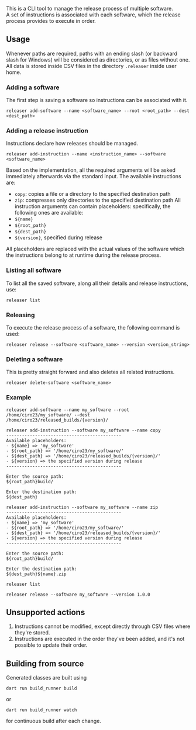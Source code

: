 This is a CLI tool to manage the release process of multiple software.  
A set of instructions is associated with each software, which the release process provides to execute in order.
## Usage
Whenever paths are required, paths with an ending slash (or backward slash for Windows) will be considered as directories, or as files without one.  
All data is stored inside CSV files in the directory `.releaser` inside user home.
### Adding a software
The first step is saving a software so instructions can be associated with it.
```
releaser add-software --name <software_name> --root <root_path> --dest <dest_path>
```
### Adding a release instruction
Instructions declare how releases should be managed.  
```
releaser add-instruction --name <instruction_name> --software <software_name>
```
Based on the implementation, all the required arguments will be asked immediately afterwards via
the standard input. The available instructions are:
- `copy`: copies a file or a directory to the specified destination path
- `zip`: compresses only directories to the specified destination path
All instruction arguments can contain placeholders: specifically, the following ones are available:
- `${name}`
- `${root_path}`
- `${dest_path}`
- `${version}`, specified during release

All placeholders are replaced with the actual values of the software which the instructions belong
to at runtime during the release process.
### Listing all software
To list all the saved software, along all their details and release instructions, use:
```
releaser list
```
### Releasing
To execute the release process of a software, the following command is used:
```
releaser release --software <software_name> --version <version_string>
```
### Deleting a software
This is pretty straight forward and also deletes all related instructions.
```
releaser delete-software <software_name>
```
### Example
```
releaser add-software --name my_software --root /home/ciro23/my_software/ --dest /home/ciro23/released_builds/{version}/
```
```
releaser add-instruction --software my_software --name copy
--------------------------------------------
Available placeholders:
- ${name} => 'my_software'
- ${root_path} => '/home/ciro23/my_software/'
- ${dest_path} => '/home/ciro23/released_builds/{version}/'
- ${version} => the specified version during release
--------------------------------------------

Enter the source path:
${root_path}build/

Enter the destination path:
${dest_path}
```
```
releaser add-instruction --software my_software --name zip
--------------------------------------------
Available placeholders:
- ${name} => 'my_software'
- ${root_path} => '/home/ciro23/my_software/'
- ${dest_path} => '/home/ciro23/released_builds/{version}/'
- ${version} => the specified version during release
--------------------------------------------

Enter the source path:
${root_path}build/

Enter the destination path:
${dest_path}${name}.zip
```
```
releaser list
```
```
releaser release --software my_software --version 1.0.0
```
## Unsupported actions
1. Instructions cannot be modified, except directly through CSV files where they're stored.
2. Instructions are executed in the order they've been added, and it's not possible to update their order.
## Building from source
Generated classes are built using
```
dart run build_runner build
```
or
```
dart run build_runner watch
```
for continuous build after each change.

